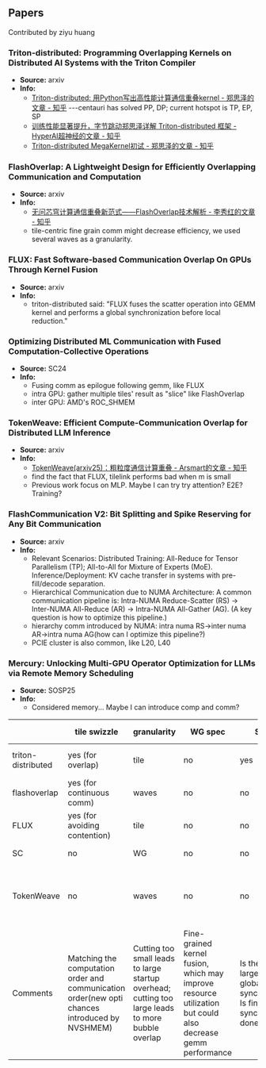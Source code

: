 Papers
------------------------

Contributed by ziyu huang

### Triton-distributed: Programming Overlapping Kernels on Distributed AI Systems with the Triton Compiler

* **Source:** arxiv
* **Info:**
    * [Triton-distributed: 用Python写出高性能计算通信重叠kernel - 郑思泽的文章 - 知乎](https://zhuanlan.zhihu.com/p/1900910901017679250) ---centauri has solved PP, DP; current hotspot is TP, EP, SP
    * [训练性能显著提升，字节跳动郑思泽详解 Triton-distributed 框架 - HyperAI超神经的文章 - 知乎](https://zhuanlan.zhihu.com/p/1930589381032417142)
    * [Triton-distributed MegaKernel初试 - 郑思泽的文章 - 知乎](https://zhuanlan.zhihu.com/p/1938977221525110949)

### FlashOverlap: A Lightweight Design for Efficiently Overlapping Communication and Computation
* **Source:** arxiv
* **Info:**
    * [无问芯穹计算通信重叠新范式——FlashOverlap技术解析 - 李秀红的文章 - 知乎](https://zhuanlan.zhihu.com/p/1897633068380054002)
    * tile-centric fine grain comm might decrease efficiency, we used several waves as a granularity.

 ### FLUX: Fast Software-based Communication Overlap On GPUs Through Kernel Fusion
* **Source:** arxiv
* **Info:**
   * triton-distributed said: "FLUX fuses the scatter operation into GEMM kernel and performs a global synchronization before local reduction."

### Optimizing Distributed ML Communication with Fused Computation-Collective Operations
* **Source:** SC24
* **Info:**
   * Fusing comm as epilogue following gemm, like FLUX
   * intra GPU: gather multiple tiles' result as "slice" like FlashOverlap
   * inter GPU: AMD's ROC_SHMEM

### TokenWeave: Efficient Compute-Communication Overlap for Distributed LLM Inference
* **Source:** arxiv
* **Info:**
   * [TokenWeave(arxiv25)：粗粒度通信计算重叠 - Arsmart的文章 - 知乎](https://zhuanlan.zhihu.com/p/1953844427287142621)
   * find the fact that FLUX, tilelink performs bad when m is small
   * Previous work focus on MLP. Maybe I can try try attention? E2E? Training?


### FlashCommunication V2: Bit Splitting and Spike Reserving for Any Bit Communication
* **Source:** arxiv
* **Info:**
   * Relevant Scenarios: Distributed Training: All-Reduce for Tensor Parallelism (TP); All-to-All for Mixture of Experts (MoE).
      Inference/Deployment: KV cache transfer in systems with pre-fill/decode separation.
   * Hierarchical Communication due to NUMA Architecture:
      A common communication pipeline is: Intra-NUMA Reduce-Scatter (RS) -> Inter-NUMA All-Reduce (AR) -> Intra-NUMA All-Gather (AG). (A key question is how to optimize this pipeline.)
   * hierarchy comm introduced by NUMA: intra numa RS->inter numa AR->intra numa AG(how can I optimize this pipeline?)
   * PCIE cluster is also common, like L20, L40

### Mercury: Unlocking Multi-GPU Operator Optimization for LLMs via Remote Memory Scheduling
* **Source:** SOSP25
* **Info:**
   * Considered memory... Maybe I can introduce comp and comm?

|                       | tile swizzle              | granularity| WG spec | SM spec | sync                 |  senario(small m?) |
|-----------------------|---------------------------|------------|---------|---------|--------------------------|--------------------------------|
| triton-distributed    | yes (for overlap)         | tile        | no     |   yes   | tile2tile                            | training/decoding, small m using flash decoding|
| flashoverlap          | yes (for continuous comm) | waves       | no     |   no    |  waves2waves(separate signal kernel)   | especially pcie, avoid small m |
| FLUX                  | yes (for avoiding contention) | tile    | no     |   no    | tile2tile                            | small m performs bad |
| SC                    | no                        | WG          | no     |   no    | slice2slice(fused single kernel)     | DLRM, MoE, gemv  |
| TokenWeave            | no                        | waves       | no     |   no    |  cuda stream sync                     | small m performs well because "less wave quantization; coarse grain comm" |
| Comments                                 | Matching the computation order and communication order(new opti chances introduced by NVSHMEM) | Cutting too small leads to large startup overhead; cutting too large leads to more bubble overlap | Fine-grained kernel fusion, which may improve resource utilization but could also decrease gemm performance | Is the overhead large? Is there global synchronization? Is fine-grained synchronization done well? | mostly focus on MLP.... when m is small: tile-wise comm increases comm latency, small block number reduces overlap|
